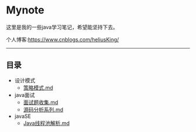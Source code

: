 # Mynote

这里是我的一些java学习笔记，希望能坚持下去。

个人博客:https://www.cnblogs.com/heliusKing/

-------

## 目录

* 设计模式
  *  [策略模式.md](01-designPattern/策略模式.md) 
* java面试
  *  [面试题收集.md](04-interviewGuide/面试题收集.md) 
  *   [源码分析系列.md](04-interviewGuide/源码分析系列.md) 
* javaSE
  *  [Java线程池解析.md](03-javaSE/Java线程池解析.md) 
